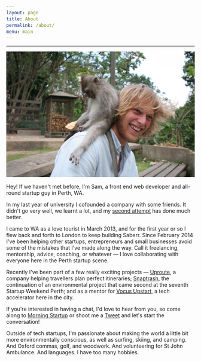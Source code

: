 ```yaml
---
layout: page
title: About
permalink: /about/
menu: main
---
```


<hr />

<img src="/img/nusalembongan/3.jpg" />

Hey! If we haven't met before, I'm Sam, a front end web developer and all-round startup guy in Perth, WA.

In my last year of university I cofounded a company with some friends. It didn't go very well, we learnt a lot, and my [second attempt](http://saberr.com) has done much better.

I came to WA as a love tourist in March 2013, and for the first year or so I flew back and forth to London to keep building Saberr. Since February 2014 I've been helping other startups, entrepreneurs and small businesses avoid some of the mistakes that I’ve made along the way. Call it freelancing, mentorship, advice, coaching, or whatever &mdash; I love collaborating with everyone here in the Perth startup scene.

Recently I've been part of a few really exciting projects &mdash; [Uproute](http://uproute.co), a company helping travellers plan perfect itineraries; [Snaptrash](http://snaptrash.org), the continuation of an environmental project that came second at the seventh Startup Weekend Perth; and as a mentor for [Vocus Upstart](http://www.vocusupstart.com.au), a tech accelerator here in the city.

If you're interested in having a chat, I'd love to hear from you, so come along to [Morning Startup](http://www.meetup.com/Morning-Startup-Perth/) or shoot me a [Tweet](https://twitter.com/samjamead) and let's start the conversation!

Outside of tech startups, I'm passionate about making the world a little bit more environmentally conscious, as well as surfing, skiing, and camping. And Oxford commas, golf, and woodwork. And volunteering for St John Ambulance. And languages. I have too many hobbies.
